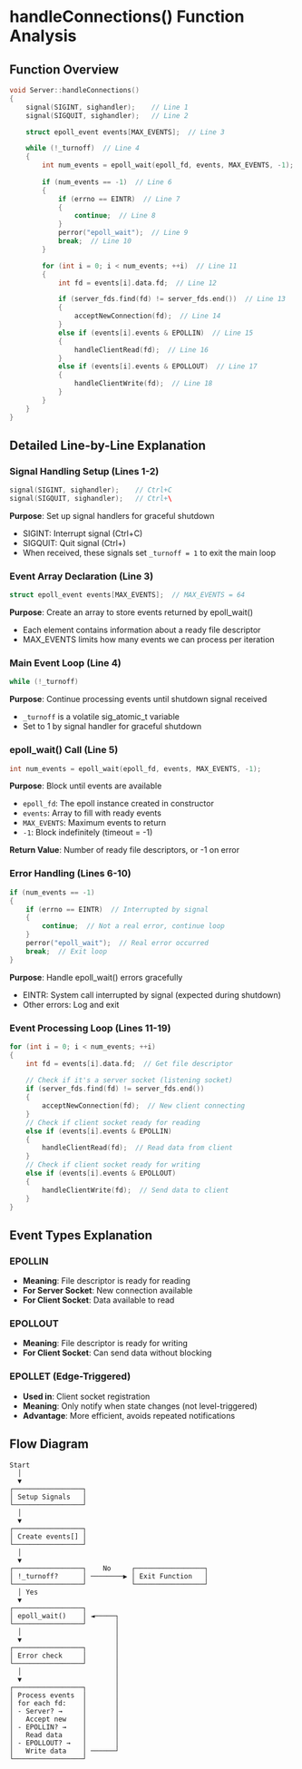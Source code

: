 # handleConnections() Function Analysis

## Function Overview
```cpp
void Server::handleConnections()
{
    signal(SIGINT, sighandler);    // Line 1
    signal(SIGQUIT, sighandler);   // Line 2

    struct epoll_event events[MAX_EVENTS];  // Line 3

    while (!_turnoff)  // Line 4
    {
        int num_events = epoll_wait(epoll_fd, events, MAX_EVENTS, -1);  // Line 5
        
        if (num_events == -1)  // Line 6
        {
            if (errno == EINTR)  // Line 7
            {
                continue;  // Line 8
            }
            perror("epoll_wait");  // Line 9
            break;  // Line 10
        }

        for (int i = 0; i < num_events; ++i)  // Line 11
        {
            int fd = events[i].data.fd;  // Line 12

            if (server_fds.find(fd) != server_fds.end())  // Line 13
            {
                acceptNewConnection(fd);  // Line 14
            }
            else if (events[i].events & EPOLLIN)  // Line 15
            {
                handleClientRead(fd);  // Line 16
            }
            else if (events[i].events & EPOLLOUT)  // Line 17
            {
                handleClientWrite(fd);  // Line 18
            }
        }
    }
}
```

## Detailed Line-by-Line Explanation

### Signal Handling Setup (Lines 1-2)
```cpp
signal(SIGINT, sighandler);    // Ctrl+C
signal(SIGQUIT, sighandler);   // Ctrl+\
```
**Purpose**: Set up signal handlers for graceful shutdown
- SIGINT: Interrupt signal (Ctrl+C)
- SIGQUIT: Quit signal (Ctrl+\)
- When received, these signals set `_turnoff = 1` to exit the main loop

### Event Array Declaration (Line 3)
```cpp
struct epoll_event events[MAX_EVENTS];  // MAX_EVENTS = 64
```
**Purpose**: Create an array to store events returned by epoll_wait()
- Each element contains information about a ready file descriptor
- MAX_EVENTS limits how many events we can process per iteration

### Main Event Loop (Line 4)
```cpp
while (!_turnoff)
```
**Purpose**: Continue processing events until shutdown signal received
- `_turnoff` is a volatile sig_atomic_t variable
- Set to 1 by signal handler for graceful shutdown

### epoll_wait() Call (Line 5)
```cpp
int num_events = epoll_wait(epoll_fd, events, MAX_EVENTS, -1);
```
**Purpose**: Block until events are available
- `epoll_fd`: The epoll instance created in constructor
- `events`: Array to fill with ready events
- `MAX_EVENTS`: Maximum events to return
- `-1`: Block indefinitely (timeout = -1)

**Return Value**: Number of ready file descriptors, or -1 on error

### Error Handling (Lines 6-10)
```cpp
if (num_events == -1)
{
    if (errno == EINTR)  // Interrupted by signal
    {
        continue;  // Not a real error, continue loop
    }
    perror("epoll_wait");  // Real error occurred
    break;  // Exit loop
}
```
**Purpose**: Handle epoll_wait() errors gracefully
- EINTR: System call interrupted by signal (expected during shutdown)
- Other errors: Log and exit

### Event Processing Loop (Lines 11-19)
```cpp
for (int i = 0; i < num_events; ++i)
{
    int fd = events[i].data.fd;  // Get file descriptor
    
    // Check if it's a server socket (listening socket)
    if (server_fds.find(fd) != server_fds.end())
    {
        acceptNewConnection(fd);  // New client connecting
    }
    // Check if client socket ready for reading
    else if (events[i].events & EPOLLIN)
    {
        handleClientRead(fd);  // Read data from client
    }
    // Check if client socket ready for writing
    else if (events[i].events & EPOLLOUT)
    {
        handleClientWrite(fd);  // Send data to client
    }
}
```

## Event Types Explanation

### EPOLLIN
- **Meaning**: File descriptor is ready for reading
- **For Server Socket**: New connection available
- **For Client Socket**: Data available to read

### EPOLLOUT
- **Meaning**: File descriptor is ready for writing
- **For Client Socket**: Can send data without blocking

### EPOLLET (Edge-Triggered)
- **Used in**: Client socket registration
- **Meaning**: Only notify when state changes (not level-triggered)
- **Advantage**: More efficient, avoids repeated notifications

## Flow Diagram

```
Start
  │
  ▼
┌─────────────────┐
│ Setup Signals   │
└─────────────────┘
  │
  ▼
┌─────────────────┐
│ Create events[] │
└─────────────────┘
  │
  ▼
┌─────────────────┐    No     ┌─────────────────┐
│ !_turnoff?      │ ────────▶ │ Exit Function   │
└─────────────────┘           └─────────────────┘
  │ Yes
  ▼
┌─────────────────┐
│ epoll_wait()    │ ◄─────┐
└─────────────────┘       │
  │                       │
  ▼                       │
┌─────────────────┐       │
│ Error check     │       │
└─────────────────┘       │
  │                       │
  ▼                       │
┌─────────────────┐       │
│ Process events  │       │
│ for each fd:    │       │
│ - Server? →     │       │
│   Accept new    │       │
│ - EPOLLIN? →    │       │
│   Read data     │       │
│ - EPOLLOUT? →   │       │
│   Write data    │ ──────┘
└─────────────────┘
```
